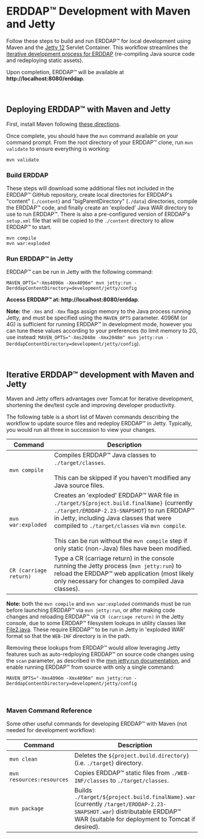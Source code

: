 # ERDDAP™ Development with Maven and Jetty

Follow these steps to build and run ERDDAP™ for local development using Maven and the [Jetty 12](https://www.eclipse.org/jetty/) Servlet Container. This workflow streamlines the [iterative development process for ERDDAP](#iterative-erddap-development-with-maven-and-jetty) (re-compiling Java source code and redeploying static assets).

Upon completion, ERDDAP™ will be available at **http://localhost:8080/erddap**.

<br />


## Deploying ERDDAP™ with Maven and Jetty

First, install Maven following [these directions](https://maven.apache.org/install.html).  

Once complete, you should have the `mvn` command available on your command prompt.  From the root directory of your ERDDAP™ clone, run `mvn validate` to ensure everything is working: 

```
mvn validate
```


### Build ERDDAP

These steps will download some additional files not included in the ERDDAP™ GitHub repository, create local directories for ERDDAP's "content" (`./content`) and "bigParentDirectory" (`./data`) directories, compile the ERDDAP™ code, and finally create an 'exploded' Java WAR directory to use to run ERDDAP™.  There is also a pre-configured version of ERDDAP's `setup.xml` file that will be copied to the `./content` directory to allow ERDDAP™ to start.

```
mvn compile
mvn war:exploded
```


### Run ERDDAP™ in Jetty

ERDDAP™ can be run in Jetty with the following command:

```
MAVEN_OPTS="-Xms4096m -Xmx4096m" mvn jetty:run -DerddapContentDirectory=development/jetty/config
```

**Access ERDDAP™ at: http://localhost:8080/erddap**.  

**Note:** the `-Xms` and `-Xmx` flags assign memory to the Java process running Jetty, and must be specified using the `MAVEN_OPTS` parameter.  4096M (or 4G) is sufficient for running ERDDAP™ in development mode, however you can tune these values according to your preferences (to limit memory to 2G, use instead: `MAVEN_OPTS="-Xms2048m -Xmx2048m" mvn jetty:run -DerddapContentDirectory=development/jetty/config`).

<br />


## Iterative ERDDAP™ development with Maven and Jetty

Maven and Jetty offers advantages over Tomcat for iterative development, shortening the dev/test cycle and improving developer productivity.  

The following table is a short list of Maven commands describing the workflow to update source files and redeploy ERDDAP™ in Jetty.  Typically, you would run all three in succession to view your changes.

|**Command**|**Description**|
|-----------|---------------|
| `mvn compile` | Compiles ERDDAP™ Java classes to `./target/classes`. <br /><br />This can be skipped if you haven't modified any Java source files.  |
| `mvn war:exploded` | Creates an 'exploded' ERDDAP™ WAR file in `./target/${project.build.finalName}` (currently `./target/ERDDAP-2.23-SNAPSHOT`) to run ERDDAP™ in Jetty, including Java classes that were compiled to `./target/classes` via `mvn compile`. <br /><br />This can be run without the `mvn compile` step if only static (non-Java) files have been modified. | 
| `CR (carriage return)` | Type a CR (carriage return) in the console running the Jetty process (`mvn jetty:run`) to reload the ERDDAP™ web application (most likely only necessary for changes to compiled Java classes). | 

**Note:** both the `mvn compile` and `mvn war:exploded` commands must be run before launching ERDDAP™ via `mvn jetty:run`, or after making code changes and reloading ERDDAP™ via `CR (carriage return)` in the Jetty console, due to some ERDDAP™ filesystem lookups in utility classes like [File2.java](https://github.com/ERDDAP/erddap/blob/33e6e531484b0cc6ed461f0640b1f0ad3b83e45b/WEB-INF/classes/com/cohort/util/File2.java#L216).  These require ERDDAP™ to be run in Jetty in 'exploded WAR' format so that the `WEB-INF` directory is in the path.  

Removing these lookups from ERDDAP™ would allow leveraging Jetty features such as auto-redploying ERDDAP™ on source code changes using the `scan` parameter, as described in the [mvn jetty:run documentation](https://eclipse.dev/jetty/documentation/jetty-12/programming-guide/index.html#jetty-run-goal), and enable running ERDDAP™ from source with only a single command:

```
MAVEN_OPTS="-Xms4096m -Xmx4096m" mvn jetty:run -DerddapContentDirectory=development/jetty/config
```

<br />


### Maven Command Reference

Some other useful commands for developing ERDDAP™ with Maven (not needed for development workflow):

|**Command**|**Description**|
|-----------|---------------|
| `mvn clean` |  Deletes the `${project.build.directory}` (i.e. `./target`) directory. |
| `mvn resources:resources` |  Copies ERDDAP™ static files from `./WEB-INF/classes` to `./target/classes`. |
| `mvn package` |  Builds `./target/${project.build.finalName}.war` (currently `/target/ERDDAP-2.23-SNAPSHOT.war`) distributable ERDDAP™ WAR (suitable for deployment to Tomcat if desired). |